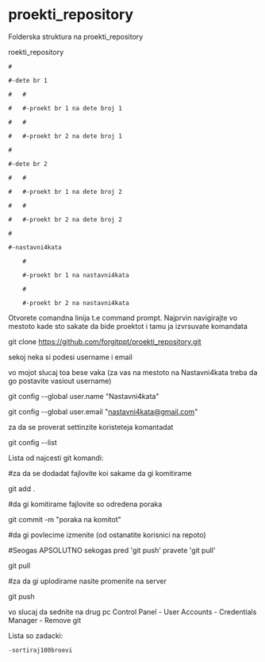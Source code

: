 # proekti_repository

Folderska struktura na proekti_repository


roekti_repository

	#

	#-dete br 1

	#	#

	#	#-proekt br 1 na dete broj 1

	#	#

	#	#-proekt br 2 na dete broj 1

	#

	#-dete br 2

	#	#

	#	#-proekt br 1 na dete broj 2

	#	#

	#	#-proekt br 2 na dete broj 2

	#

	#-nastavni4kata

		#

		#-proekt br 1 na nastavni4kata

		#

		#-proekt br 2 na nastavni4kata


Otvorete comandna linija t.e command prompt.
Najprvin navigirajte vo mestoto kade sto sakate da bide proektot i tamu ja izvrsuvate komandata

git clone https://github.com/forgitppt/proekti_repository.git

sekoj neka si podesi username i email

vo mojot slucaj toa bese vaka (za vas na mestoto na Nastavni4kata treba da go postavite vasiout username)

git config --global user.name "Nastavni4kata"

git config --global user.email "nastavni4kata@gmail.com"

za da se proverat settinzite koristeteja komantadat 

git config --list

Lista od najcesti git komandi:

#za da se dodadat fajlovite koi sakame da gi komitirame

git add .

#da gi komitirame fajlovite so odredena poraka

git commit -m "poraka na komitot"

#da gi povlecime izmenite (od ostanatite korisnici na repoto) 

#Seogas APSOLUTNO sekogas pred 'git push' pravete 'git pull'

git pull

#za da gi uplodirame nasite promenite na server

git push

vo slucaj da sednite na drug pc
Control Panel - User Accounts - Credentials Manager - Remove git


Lista so zadacki:

	-sortiraj100broevi




